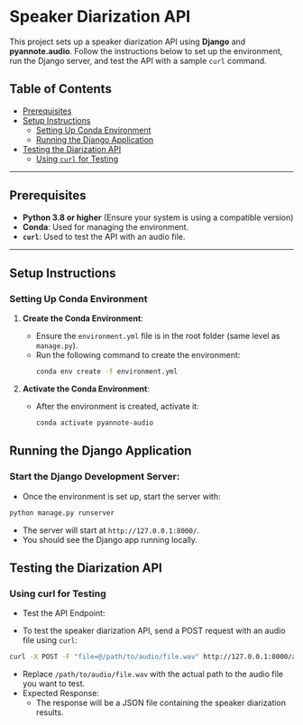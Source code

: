 # Speaker Diarization API

This project sets up a speaker diarization API using **Django** and **pyannote.audio**. Follow the instructions below to set up the environment, run the Django server, and test the API with a sample `curl` command.

## Table of Contents
- [Prerequisites](#prerequisites)
- [Setup Instructions](#setup-instructions)
  - [Setting Up Conda Environment](#setting-up-conda-environment)
  - [Running the Django Application](#running-the-django-application)
- [Testing the Diarization API](#testing-the-diarization-api)
  - [Using `curl` for Testing](#using-curl-for-testing)

---

## Prerequisites

- **Python 3.8 or higher** (Ensure your system is using a compatible version)
- **Conda**: Used for managing the environment.
- **`curl`**: Used to test the API with an audio file.

---

## Setup Instructions

### Setting Up Conda Environment

1. **Create the Conda Environment**:
   - Ensure the `environment.yml` file is in the root folder (same level as `manage.py`).
   - Run the following command to create the environment:
     ```bash
     conda env create -f environment.yml
     ```

2. **Activate the Conda Environment**:
   - After the environment is created, activate it:
     ```bash
     conda activate pyannote-audio
     ```

## Running the Django Application
### Start the Django Development Server:

  - Once the environment is set up, start the server with:
```bash
python manage.py runserver

```

 - The server will start at `http://127.0.0.1:8000/`.
 - You should see the Django app running locally.

## Testing the Diarization API
### Using curl for Testing
- Test the API Endpoint:

- To test the speaker diarization API, send a POST request with an audio file using `curl`:
```bash
curl -X POST -F "file=@/path/to/audio/file.wav" http://127.0.0.1:8000/api/diarize/
```
- Replace `/path/to/audio/file.wav` with the actual path to the audio file you want to test.
- Expected Response:
     - The response will be a JSON file containing the speaker diarization results.

 




   
